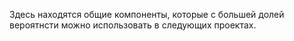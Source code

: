 Здесь находятся общие компоненты, которые с большей долей 
вероятнсти можно использовать в следующих проектах. 